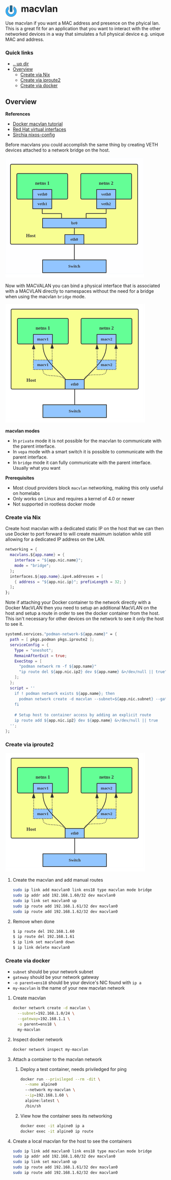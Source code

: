# macvlan <img style="margin: 6px 13px 0px 0px" align="left" src="../../../data/images/logo_36x36.png" />

Use macvlan if you want a MAC address and presence on the phyical lan. This is a great fit for an 
application that you want to interact with the other networked devices in a way that simulates a full 
physical device e.g. unique MAC and address.

### Quick links
* [.. up dir](../README.md)
* [Overview](#overview)
  * [Create via Nix](#create-via-nix)
  * [Create via iproute2](#create-via-iproute2)
  * [Create via docker](#create-via-docker)

## Overview

**References**
* [Docker macvlan tutorial](https://docs.docker.com/engine/network/tutorials/macvlan/)
* [Red Hat virtual interfaces](https://developers.redhat.com/blog/2018/10/22/introduction-to-linux-interfaces-for-virtual-networking)
* [Sirchia nixos-config](https://github.com/sirchia/NixOS/blob/main/etc/nixos/container-services/traefik.nix)

Before macvlans you could accomplish the same thing by creating VETH devices attached to a 
network bridge on the host.

![bridge macvlan](../../../data/images/bridge_macvlan.png)

Now with MACVALAN you can bind a physical interface that is associated with a MACVLAN directly to 
namespaces without the need for a bridge when using the macvlan `bridge` mode.

![macvlan](../../../data/images/macvlan1.png)

**macvlan modes**
* In `private` mode it is not possible for the macvlan to communicate with the parent interface.
* In `vepa` mode with a smart switch it is possible to communicate with the parent interface.
* In `bridge` mode it can fully communicate with the parent interface. Usually what you want

**Prerequisites**
* Most cloud providers block `macvlan` networking, making this only useful on homelabs
* Only works on Linux and requires a kernel of 4.0 or newer
* Not supported in rootless docker mode

### Create via Nix
Create host macvlan with a dedicated static IP on the host that we can then use Docker to port 
forward to will create maximum isolation while still allowing for a dedicated IP address on the LAN.

```nix
networking = {
  macvlans.${app.name} = {
    interface = "${app.nic.name}";
    mode = "bridge";
  };
  interfaces.${app.name}.ipv4.addresses = [
    { address = "${app.nic.ip}"; prefixLength = 32; }
  ];
};
```

Note if attaching your Docker container to the network directly with a Docker MacVLAN then you need 
to setup an additional MacVLAN on the host and setup a route in order to see the docker container 
from the host. This isn't necessary for other devices on the network to see it only the host to see 
it.
```nix
systemd.services."podman-network-${app.name}" = {
  path = [ pkgs.podman pkgs.iproute2 ];
  serviceConfig = {
    Type = "oneshot";
    RemainAfterExit = true;
    ExecStop = [
      "podman network rm -f ${app.name}"
      "ip route del ${app.nic.ip2} dev ${app.name} &>/dev/null || true"
    ];
  };
  script = ''
    if ! podman network exists ${app.name}; then
      podman network create -d macvlan --subnet=${app.nic.subnet} --gateway=${app.nic.gateway} -o parent=${app.nic.name} ${app.name}
    fi

    # Setup host to container access by adding an explicit route
    ip route add ${app.nic.ip2} dev ${app.name} &>/dev/null || true
  '';
};
```

### Create via iproute2
![macvlan](../../../data/images/macvlan1.png)

1. Create the macvlan and add manual routes
   ```bash
   sudo ip link add macvlan0 link ens18 type macvlan mode bridge
   sudo ip addr add 192.168.1.60/32 dev macvlan0
   sudo ip link set macvlan0 up
   sudo ip route add 192.168.1.61/32 dev macvlan0
   sudo ip route add 192.168.1.62/32 dev macvlan0
   ```
2. Remove when done 
   ```bash
   $ ip route del 192.168.1.60
   $ ip route del 192.168.1.61
   $ ip link set macvlan0 down
   $ ip link delete macvlan0
   ```

### Create via docker
* `subnet` should be your network subnet
* `gateway` should be your network gateway
* `-o parent=ens18` should be your device's NIC found with `ip a`
* `my-macvlan` is the name of your new macvlan network

1. Create macvlan
   ```bash
   docker network create -d macvlan \
     --subnet=192.168.1.0/24 \
     --gateway=192.168.1.1 \
     -o parent=ens18 \
     my-macvlan
   ```

2. Inspect docker network
   ```bash
   docker network inspect my-macvlan
   ```

3. Attach a container to the macvlan network
   1. Deploy a test container, needs priviledged for ping
      ```bash
      docker run --privileged --rm -dit \
        --name alpine0
        --network my-macvlan \
        --ip=192.168.1.60 \
        alpine:latest \
        /bin/sh
      ```
   2. View how the container sees its networking
      ```bash
      docker exec -it alpine0 ip a
      docker exec -it alpine0 ip route
      ```
4. Create a local macvlan for the host to see the containers
   ```bash
   sudo ip link add macvlan0 link ens18 type macvlan mode bridge
   sudo ip addr add 192.168.1.60/32 dev macvlan0
   sudo ip link set macvlan0 up
   sudo ip route add 192.168.1.61/32 dev macvlan0
   sudo ip route add 192.168.1.62/32 dev macvlan0
   ```

<!-- 
vim: ts=2:sw=2:sts=2
-->
